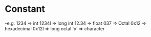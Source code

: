 # Constant
 -e.g.
 1234 => int
 1234l => long int
 12.34 => float
 037   => Octal
 0x12  => hexadecimal
 0x12l => long octal
 'x'   => character

 